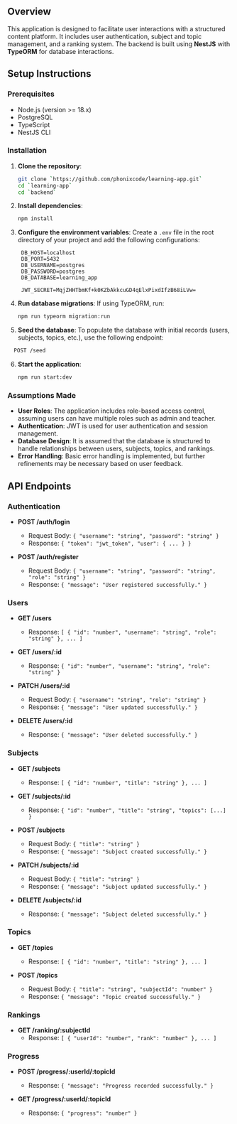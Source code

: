 ## Overview

This application is designed to facilitate user interactions with a structured content platform. It includes user authentication, subject and topic management, and a ranking system. The backend is built using **NestJS** with **TypeORM** for database interactions.

## Setup Instructions

### Prerequisites

- Node.js (version >= 18.x)
- PostgreSQL 
- TypeScript
- NestJS CLI

### Installation

1. **Clone the repository**:
   ```bash
   git clone `https://github.com/phonixcode/learning-app.git`
   cd `learning-app`
   cd `backend`
   ```

2. **Install dependencies**:
   ```bash
   npm install
   ```

3. **Configure the environment variables**:
   Create a `.env` file in the root directory of your project and add the following configurations:
   ```
    DB_HOST=localhost
    DB_PORT=5432
    DB_USERNAME=postgres
    DB_PASSWORD=postgres
    DB_DATABASE=learning_app

    JWT_SECRET=MqjZHHTbmKf+k0KZbAkkcuGD4qElxPixdIfzB68iLVw=
   ```

4. **Run database migrations**:
   If using TypeORM, run:
   ```bash
   npm run typeorm migration:run
   ```
5. **Seed the database**: To populate the database with initial records (users, subjects, topics, etc.), use the following endpoint:

  ```bash
    POST /seed
  ```
6. **Start the application**:
   ```bash
   npm run start:dev
   ```

### Assumptions Made

- **User Roles**: The application includes role-based access control, assuming users can have multiple roles such as admin and teacher.
- **Authentication**: JWT is used for user authentication and session management.
- **Database Design**: It is assumed that the database is structured to handle relationships between users, subjects, topics, and rankings.
- **Error Handling**: Basic error handling is implemented, but further refinements may be necessary based on user feedback.

## API Endpoints

### Authentication

- **POST /auth/login**
  - Request Body: `{ "username": "string", "password": "string" }`
  - Response: `{ "token": "jwt_token", "user": { ... } }`

- **POST /auth/register**
  - Request Body: `{ "username": "string", "password": "string", "role": "string" }`
  - Response: `{ "message": "User registered successfully." }`

### Users

- **GET /users**
  - Response: `[ { "id": "number", "username": "string", "role": "string" }, ... ]`

- **GET /users/:id**
  - Response: `{ "id": "number", "username": "string", "role": "string" }`

- **PATCH /users/:id**
  - Request Body: `{ "username": "string", "role": "string" }`
  - Response: `{ "message": "User updated successfully." }`

- **DELETE /users/:id**
  - Response: `{ "message": "User deleted successfully." }`

### Subjects

- **GET /subjects**
  - Response: `[ { "id": "number", "title": "string" }, ... ]`

- **GET /subjects/:id**
  - Response: `{ "id": "number", "title": "string", "topics": [...] }`

- **POST /subjects**
  - Request Body: `{ "title": "string" }`
  - Response: `{ "message": "Subject created successfully." }`

- **PATCH /subjects/:id**
  - Request Body: `{ "title": "string" }`
  - Response: `{ "message": "Subject updated successfully." }`

- **DELETE /subjects/:id**
  - Response: `{ "message": "Subject deleted successfully." }`

### Topics

- **GET /topics**
  - Response: `[ { "id": "number", "title": "string" }, ... ]`

- **POST /topics**
  - Request Body: `{ "title": "string", "subjectId": "number" }`
  - Response: `{ "message": "Topic created successfully." }`

### Rankings

- **GET /ranking/:subjectId**
  - Response: `[ { "userId": "number", "rank": "number" }, ... ]`

### Progress

- **POST /progress/:userId/:topicId**
  - Response: `{ "message": "Progress recorded successfully." }`

- **GET /progress/:userId/:topicId**
  - Response: `{ "progress": "number" }`


